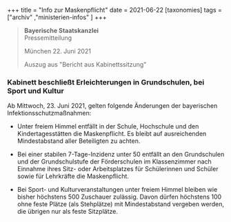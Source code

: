 +++
title = "Info zur Maskenpflicht"
date = 2021-06-22
[taxonomies]
tags = ["archiv" ,"ministerien-infos" ]
+++

> **Bayerische Staatskanzlei**  
> Pressemitteilung
> 
> München 22. Juni 2021
> 
> Auszug aus "Bericht aus Kabinettssitzung"

### **Kabinett beschließt Erleichterungen in Grundschulen, bei Sport und Kultur**

Ab Mittwoch, 23. Juni 2021, gelten folgende Änderungen der bayerischen Infektionsschutzmaßnahmen:

- Unter freiem Himmel entfällt in der Schule, Hochschule und den Kindertagesstätten die Maskenpflicht. Es bleibt auf ausreichenden Mindestabstand aller Beteiligten zu achten.  
    
- Bei einer stabilen 7-Tage-Inzidenz unter 50 entfällt an den Grundschulen und der Grundschulstufe der Förderschulen im Klassenzimmer nach Einnahme ihres Sitz- oder Arbeitsplatzes für Schülerinnen und Schüler sowie für Lehrkräfte die Maskenpflicht.  
    
- Bei Sport- und Kulturveranstaltungen unter freiem Himmel bleiben wie bisher höchstens 500 Zuschauer zulässig. Davon dürfen höchstens 100 ohne feste Plätze (als Stehplätze) mit Mindestabstand vergeben werden, die übrigen nur als feste Sitzplätze.

